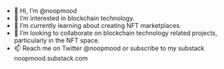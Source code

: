 - 👋 Hi, I’m @noopmood
- 👀 I’m interested in blockchain technology.
- 🌱 I’m currently learning about creating NFT marketplaces.
- 💞️ I’m looking to collaborate on blockchain technology related projects, particularly in the NFT space.
- 📫 Reach me on Twitter @noopmood or subscribe to my substack noopmood.substack.com

<!---
noopmood/noopmood is a ✨ special ✨ repository because its `README.md` (this file) appears on your GitHub profile.
You can click the Preview link to take a look at your changes.
--->
